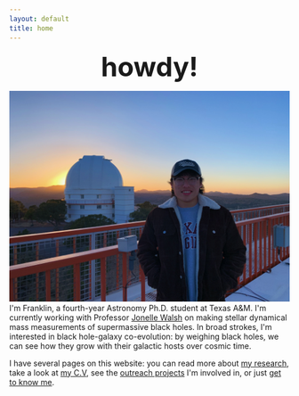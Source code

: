```yaml
---
layout: default
title: home
---
```


<p style="text-align: center;"> <font size="8"> <strong>howdy!</strong> </font></p>

![index](/assets/img/horizontal_headshot_mcdonald.JPG)
I'm Franklin, a fourth-year Astronomy Ph.D. student at Texas A&M. I'm currently working with Professor [Jonelle Walsh](https://jonellewalsh.weebly.com/) on making stellar dynamical mass measurements of supermassive black holes. In broad strokes, I'm interested in black hole-galaxy co-evolution: by weighing black holes, we can see how they grow with their galactic hosts over cosmic time.

I have several pages on this website: you can read more about [my research](https://franklin-wang.github.io/research.html), take a look at [my C.V](https://franklin-wang.github.io/vitae.html), see the [outreach projects](https://franklin-wang.github.io/outreach.html) I'm involved in, or just [get to know me](https://franklin-wang.github.io/about.html). 

